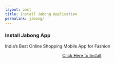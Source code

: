```yaml
---
layout: post
title: Install Jabong Application
permalink: jabong/
---
```

<div class="jumbotron">
  <h3>Install Jabong App</h3>
  <p>India’s Best Online Shopping Mobile App for Fashion</p>
<center><a class="btn btn-primary btn-lg" href="http://mmtrkms.com/mt/y264w2c4e4r233t224q2u234/" role="button">Click Here to Install</a></center>
</div>

